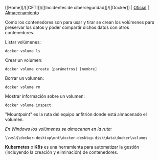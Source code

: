 [[Home]]/[[CETI]]/[[Incidentes de ciberseguridad]]/[[Docker]] | [Oficial](https://docs.docker.com/reference/cli/docker/volume/) | [Almacenamiento](https://docs.docker.com/engine/storage/#volume-mounts)

Como los contenedores son para usar y tirar se crean los volúmenes para preservar los datos y poder compartir dichos datos con otros contenedores.

Listar volúmenes:

```
docker volume ls
```
  
Crear un volumen:

```
docker volume create [parámetros] [nombre]
```

Borrar un volumen:

```
docker volume rm
```

Mostrar información sobre un volumen:

```
docker volume inspect
```

"Mountpoint" es la ruta del equipo anfitrión donde está almacenado el volumen.

*En Windows los volúmenes se almacenan en la ruta:*

```
\\wsl$\docker-desktop\mnt\docker-desktop-disk\data\docker\volumes
```

**Kubernetes** o **K8s** es una herramienta para automatizar la gestión (incluyendo la creación y eliminación) de contenedores.

